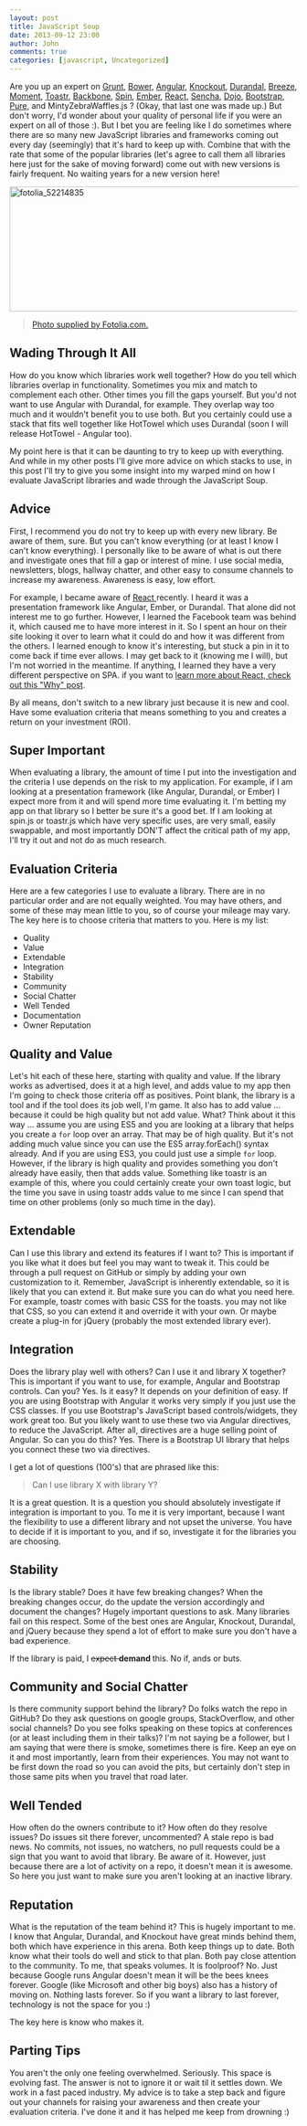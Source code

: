 ```yaml
---
layout: post
title: JavaScript Soup
date: 2013-09-12 23:00
author: John
comments: true
categories: [javascript, Uncategorized]
---
```

Are you up an expert on <a href="http://gruntjs.com/" target="_blank">Grunt</a>, <a href="http://bower.io/" target="_blank">Bower</a>, <a href="http://www.angularjs.org" target="_blank">Angular</a>, <a href="http://knockoutjs.com/" target="_blank">Knockout</a>, <a href="http://www.durandaljs.com" target="_blank">Durandal</a>, <a href="http://www.breezejs.com" target="_blank">Breeze</a>, <a href="http://momentjs.com/" target="_blank">Moment</a>, <a href="http://www.toastrjs.com" target="_blank">Toastr</a>, <a href="http://backbonejs.org/" target="_blank">Backbone</a>, <a href="http://fgnass.github.io/spin.js/" target="_blank">Spin</a>, <a href="http://emberjs.com/" target="_blank">Ember</a>, <a href="http://facebook.github.io/react/" target="_blank">React</a>, <a href="http://www.sencha.com/" target="_blank">Sencha</a>, <a href="http://dojotoolkit.org/" target="_blank">Dojo</a>, <a href="http://getbootstrap.com/" target="_blank">Bootstrap</a>, <a href="http://purecss.io/" target="_blank">Pure</a>, and MintyZebraWaffles.js ? (Okay, that last one was made up.) But don't worry, I'd wonder about your quality of personal life if you were an expert on all of those :). But I bet you are feeling like I do sometimes where there are so many new JavaScript libraries and frameworks coming out every day (seemingly) that it's hard to keep up with. Combine that with the rate that some of the popular libraries (let's agree to call them all libraries here just for the sake of moving forward) come out with new versions is fairly frequent. No waiting years for a new version here! 

<a href="http://jpapa.me/fotoliapapa" target="_blank"><img src="/wp-content/uploads/2013/09/fotolia_52214835.jpg" alt="fotolia_52214835" width="512" height="219" class="aligncenter size-full wp-image-21071" /></a>
<blockquote><a href="http://jpapa.me/fotoliapapa" target="_blank">Photo supplied by Fotolia.com.</a></blockquote>

<h2>Wading Through It All</h2>
How do you know which libraries work well together? How do you tell which libraries overlap in functionality. Sometimes you mix and match to complement each other. Other times you fill the gaps yourself. But you'd not want to use Angular with Durandal, for example. They overlap way too much and it wouldn't benefit you to use both. But you certainly could use a stack that fits well together like HotTowel which uses Durandal (soon I will release HotTowel - Angular too). 

My point here is that it can be daunting to try to keep up with everything. And while in my other posts I'll give more advice on which stacks to use, in this post I'll try to give you some insight into my warped mind on how I evaluate JavaScript libraries and wade through the JavaScript Soup.

<h2>Advice</h2>
First, I recommend you do not try to keep up with every new library. Be aware of them, sure. But you can't know everything (or at least I know I can't know everything). I personally like to be aware of what is out there and investigate ones that fill a gap or interest of mine. I use social media, newsletters, blogs, hallway chatter, and other easy to consume channels to increase my awareness. Awareness is easy, low effort. 

For example, I became aware of <a href="http://facebook.github.io/react/" target="_blank">React </a>recently. I heard it was a presentation framework like Angular, Ember, or Durandal. That alone did not interest me to go further. However, I learned the Facebook team was behind it, which caused me to have more interest in it. So I spent an hour on their site looking it over to learn what it could do and how it was different from the others. I learned enough to know it's interesting, but stuck a pin in it to come back if time ever allows. I may get back to it (knowing me I will), but I'm not worried in the meantime. If anything, I learned they have a very different perspective on SPA. if you want to <a href="http://facebook.github.io/react/blog/2013/06/05/why-react.html" target="_blank">learn more about React, check out this "Why" post</a>.

By all means, don't switch to a new library just because it is new and cool. Have some evaluation criteria that means something to you and creates a return on your investment (ROI).

<h2>Super Important</h2>
When evaluating a library, the amount of time I put into the investigation and the criteria I use depends on the risk to my application. For example, if I am looking at a presentation framework (like Angular, Durandal, or Ember) I expect more from it and will spend more time evaluating it. I'm betting my app on that library so I better be sure it's a good bet. If I am looking at spin.js or toastr.js which have very specific uses, are very small, easily swappable, and most importantly DON'T affect the critical path of my app, I'll try it out and not do as much research.

<h2>Evaluation Criteria</h3>
Here are a few categories I use to evaluate a library. There are in no particular order and are not equally weighted. You may have others, and some of these may mean little to you, so of course your mileage may vary. The key here is to choose criteria that matters to you. Here is my list:

<ul>
	<li>Quality</li>
	<li>Value</li>
	<li>Extendable</li>
	<li>Integration</li>
	<li>Stability</li>
	<li>Community</li>
	<li>Social Chatter</li>
	<li>Well Tended</li>
	<li>Documentation</li>
	<li>Owner Reputation</li>
</ul>

<h2>Quality and Value</h2>
Let's hit each of these here, starting with quality and value. If the library works as advertised, does it at a high level, and adds value to my app then I'm going to check those criteria off as positives. Point blank, the library is a tool and if the tool does its job well, I'm game. It also has to add value ... because it could be high quality but not add value. What? Think about it this way ... assume you are using ES5 and you are looking at a library that helps you create a <code>for</code> loop over an array. That may be of high quality. But it's not adding much value since you can use the ES5 array.forEach() syntax already. And if you are using ES3, you could just use a simple <code>for</code> loop. However, if the library is high quality and provides something you don't already have easily, then that adds value. Something like toastr is an example of this, where you could certainly create your own toast logic, but the time you save in using toastr adds value to me since I can spend that time on other problems (only so much time in the day).

<h2>Extendable</h2>
Can I use this library and extend its features if I want to? This is important if you like what it does but feel you may want to tweak it. This could be through a pull request on GitHub or simply by adding your own customization to it. Remember, JavaScript is inherently extendable, so it is likely that you can extend it. But make sure you can do what you need here. For example, toastr comes with basic CSS for the toasts. you may not like that CSS, so you can extend it and override it with your own. Or maybe create a plug-in for jQuery (probably the most extended library ever).

<h2>Integration</h2>
Does the library play well with others? Can I use it and library X together? This is important if you want to use, for example, Angular and Bootstrap controls. Can you? Yes. Is it easy? It depends on your definition of easy. If you are using Bootstrap with Angular it works very simply if you just use the CSS classes. If you use Bootstrap's JavaScript based controls/widgets, they work great too. But you likely want to use these two via Angular directives, to reduce the JavaScript. After all, directives are a huge selling point of Angular. So can you do this? Yes. There is a Bootstrap UI library that helps you connect these two via directives.

I get a lot of questions (100's) that are phrased like this: 
<blockquote>Can I use library X with library Y? </blockquote>

It is a great question. It is a question you should absolutely investigate if integration is important to you. To me it is very important, because I want the flexibility to use a different library and not upset the universe. You have to decide if it is important to you, and if so, investigate it for the libraries you are choosing.

<h2>Stability</h2>
Is the library stable? Does it have few breaking changes? When the breaking changes occur, do the update the version accordingly and document the changes? Hugely important questions to ask. Many libraries fail on this respect. Some of the best ones are Angular, Knockout, Durandal, and jQuery because they spend a lot of effort to make sure you don't have a bad experience.

If the library is paid, I <del datetime="2013-09-13T14:20:20+00:00">expect </del> <strong>demand </strong>this. No if, ands or buts.

<h2>Community and Social Chatter</h2>
Is there community support behind the library? Do folks watch the repo in GitHub? Do they ask questions on google groups, StackOverflow, and other social channels? Do you see folks speaking on these topics at conferences (or at least including them in their talks)? I'm not saying be a follower, but I am saying that were there is smoke, sometimes there is fire. Keep an eye on it and most importantly, learn from their experiences. You may not want to be first down the road so you can avoid the pits, but certainly don't step in those same pits when you travel that road later.

<h2>Well Tended</h2>
How often do the owners contribute to it? How often do they resolve issues? Do issues sit there forever, uncommented? A stale repo is bad news. No commits, not issues, no watchers, no pull requests could be a sign that you want to avoid that library. Be aware of it. However, just because there are a lot of activity on a repo, it doesn't mean it is awesome. So here you just want to make sure you aren't looking at an inactive library.

<h2>Reputation</h2>
What is the reputation of the team behind it? This is hugely important to me. I know that Angular, Durandal, and Knockout have great minds behind them, both which have experience in this arena. Both keep things up to date. Both know what their tools do well and stick to that plan. Both pay close attention to the community. To me, that speaks volumes. It is foolproof? No. Just because Google runs Angular doesn't mean it will be the bees knees forever. Google (like Microsoft and other big boys) also has a history of moving on. Nothing lasts forever. So if you want a library to last forever, technology is not the space for you :) 

The key here is know who makes it.

<h2>Parting Tips</h2>
You aren't the only one feeling overwhelmed. Seriously. This space is evolving fast. The answer is not to ignore it or wait til it settles down. We work in a fast paced industry. My advice is to take a step back and figure out your channels for raising your awareness and then create your evaluation criteria. I've done it and it has helped me keep from drowning :)
